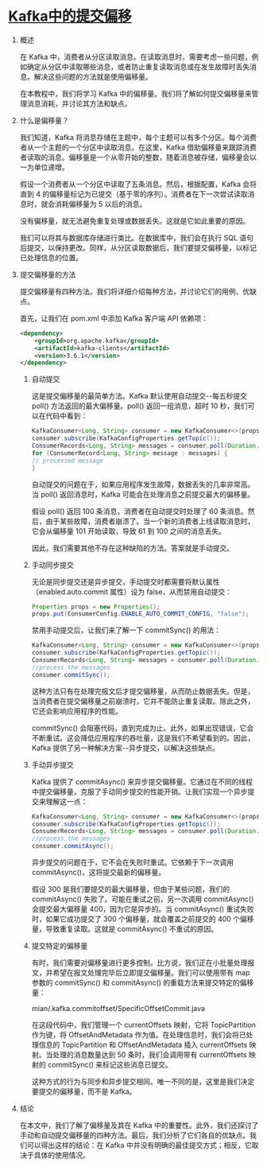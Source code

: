 # [Kafka中的提交偏移](https://www.baeldung.com/kafka-commit-offsets)

1. 概述

    在 Kafka 中，消费者从分区读取消息。在读取消息时，需要考虑一些问题，例如确定从分区中读取哪些消息，或者防止重复读取消息或在发生故障时丢失消息。解决这些问题的方法就是使用偏移量。

    在本教程中，我们将学习 Kafka 中的偏移量。我们将了解如何提交偏移量来管理消息消耗，并讨论其方法和缺点。

2. 什么是偏移量？

    我们知道，Kafka 将消息存储在主题中，每个主题可以有多个分区。每个消费者从一个主题的一个分区中读取消息。在这里，Kafka 借助偏移量来跟踪消费者读取的消息。偏移量是一个从零开始的整数，随着消息被存储，偏移量会以一为单位递增。

    假设一个消费者从一个分区中读取了五条消息。然后，根据配置，Kafka 会将直到 4 的偏移量标记为已提交（基于零的序列）。消费者在下一次尝试读取消息时，就会消耗偏移量为 5 以后的消息。

    没有偏移量，就无法避免重复处理或数据丢失。这就是它如此重要的原因。

    我们可以将其与数据库存储进行类比。在数据库中，我们会在执行 SQL 语句后提交，以保持更改。同样，从分区读取数据后，我们要提交偏移量，以标记已处理信息的位置。

3. 提交偏移量的方法

    提交偏移量有四种方法。我们将详细介绍每种方法，并讨论它们的用例、优缺点。

    首先，让我们在 pom.xml 中添加 Kafka 客户端 API 依赖项：

    ```xml
    <dependency>
        <groupId>org.apache.kafka</groupId>
        <artifactId>kafka-clients</artifactId>
        <version>3.6.1</version>
    </dependency>
    ```

    1. 自动提交

        这是提交偏移量的最简单方法。Kafka 默认使用自动提交--每五秒提交 poll() 方法返回的最大偏移量。poll() 返回一组消息，超时 10 秒，我们可以在代码中看到：

        ```java
        KafkaConsumer<Long, String> consumer = new KafkaConsumer<>(props);
        consumer.subscribe(KafkaConfigProperties.getTopic());
        ConsumerRecords<Long, String> messages = consumer.poll(Duration.ofSeconds(10));
        for (ConsumerRecord<Long, String> message : messages) {
        // processed message
        }
        ```

        自动提交的问题在于，如果应用程序发生故障，数据丢失的几率非常高。当 poll() 返回消息时，Kafka 可能会在处理消息之前提交最大的偏移量。

        假设 poll() 返回 100 条消息，消费者在自动提交时处理了 60 条消息。然后，由于某些故障，消费者崩溃了。当一个新的消费者上线读取消息时，它会从偏移量 101 开始读取，导致 61 到 100 之间的消息丢失。

        因此，我们需要其他不存在这种缺陷的方法。答案就是手动提交。

    2. 手动同步提交

        无论是同步提交还是异步提交，手动提交时都需要将默认属性（enabled.auto.commit 属性）设为 false，从而禁用自动提交：

        ```java
        Properties props = new Properties();
        props.put(ConsumerConfig.ENABLE_AUTO_COMMIT_CONFIG, "false");
        ```

        禁用手动提交后，让我们来了解一下 commitSync() 的用法：

        ```java
        KafkaConsumer<Long, String> consumer = new KafkaConsumer<>(props);
        consumer.subscribe(KafkaConfigProperties.getTopic());
        ConsumerRecords<Long, String> messages = consumer.poll(Duration.ofSeconds(10));
        //process the messages
        consumer.commitSync();
        ```

        这种方法只有在处理完报文后才提交偏移量，从而防止数据丢失。但是，当消费者在提交偏移量之前崩溃时，它并不能防止重复读取。除此之外，它还会影响应用程序的性能。

        commitSync() 会阻塞代码，直到完成为止。此外，如果出现错误，它会不断重试。这会降低应用程序的吞吐量，这是我们不希望看到的。因此，Kafka 提供了另一种解决方案--异步提交，以解决这些缺点。

    3. 手动异步提交

        Kafka 提供了 commitAsync() 来异步提交偏移量。它通过在不同的线程中提交偏移量，克服了手动同步提交的性能开销。让我们实现一个异步提交来理解这一点：

        ```java
        KafkaConsumer<Long, String> consumer = new KafkaConsumer<>(props); 
        consumer.subscribe(KafkaConfigProperties.getTopic()); 
        ConsumerRecords<Long, String> messages = consumer.poll(Duration.ofSeconds(10));
        //process the messages
        consumer.commitAsync();
        ```

        异步提交的问题在于，它不会在失败时重试。它依赖于下一次调用 commitAsync()，这将提交最新的偏移量。

        假设 300 是我们要提交的最大偏移量，但由于某些问题，我们的 commitAsync() 失败了。可能在重试之前，另一次调用 commitAsync() 会提交最大偏移量 400，因为它是异步的。当 commitAsync() 重试失败时，如果它成功提交了 300 个偏移量，就会覆盖之前提交的 400 个偏移量，导致重复读取。这就是 commitAsync() 不重试的原因。

    4. 提交特定的偏移量

        有时，我们需要对偏移量进行更多控制。比方说，我们正在小批量处理报文，并希望在报文处理完毕后立即提交偏移量。我们可以使用带有 map 参数的 commitSync() 和 commitAsync() 的重载方法来提交特定的偏移量：

        mian/.kafka.commitoffset/SpecificOffsetCommit.java

        在这段代码中，我们管理一个 currentOffsets 映射，它将 TopicPartition 作为键，将 OffsetAndMetadata 作为值。在处理信息时，我们会将已处理信息的 TopicPartition 和 OffsetAndMetadata 插入 currentOffsets 映射。当处理的消息数量达到 50 条时，我们会调用带有 currentOffsets 映射的 commitSync() 来标记这些消息已提交。

        这种方式的行为与同步和异步提交相同。唯一不同的是，这里是我们决定要提交的偏移量，而不是 Kafka。

4. 结论

    在本文中，我们了解了偏移量及其在 Kafka 中的重要性。此外，我们还探讨了手动和自动提交偏移量的四种方法。最后，我们分析了它们各自的优缺点。我们可以得出这样的结论：在 Kafka 中并没有明确的最佳提交方式；相反，它取决于具体的使用情况。

